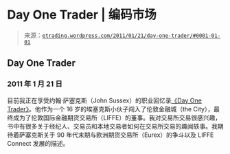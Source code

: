 <!--yml

分类：未分类

日期：2024 年 05 月 12 日 19:36:19

-->

# Day One Trader | 编码市场

> 来源：[`etrading.wordpress.com/2011/01/21/day-one-trader/#0001-01-01`](https://etrading.wordpress.com/2011/01/21/day-one-trader/#0001-01-01)

## Day One Trader

### 2011 年 1 月 21 日

目前我正在享受约翰·萨塞克斯（John Sussex）的职业回忆录[《Day One Trader》](http://www.amazon.co.uk/Day-One-Trader-Liffe-Story/dp/0470741732)。他作为一个 16 岁的埃塞克斯小伙子闯入了伦敦金融城（the City），最终成为了伦敦国际金融期货交易所（LIFFE）的董事。我对交易所交易很感兴趣，书中有很多关于经纪人、交易员和本地交易者如何在交易所交易的趣闻轶事。我期待着萨塞克斯关于 90 年代末期与欧洲期货交易所（Eurex）的争斗以及 LIFFE Connect 发展的描述。
